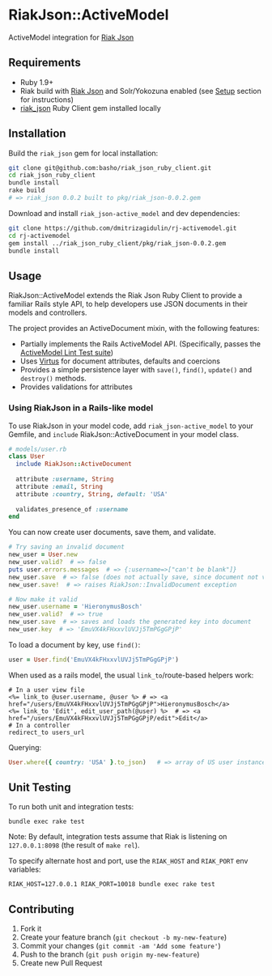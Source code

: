 # RiakJson::ActiveModel

ActiveModel integration for [Riak Json](https://github.com/basho-labs/riak_json)

## Requirements
 - Ruby 1.9+
 - Riak build with [Riak Json](https://github.com/basho-labs/riak_json) and Solr/Yokozuna enabled 
   (see [Setup](https://github.com/basho-labs/riak_json#setup) section for instructions)
 - [riak_json](https://github.com/basho-labs/riak_json_ruby_client) Ruby Client gem installed locally
 
## Installation
Build the ```riak_json``` gem for local installation:
```bash
git clone git@github.com:basho/riak_json_ruby_client.git
cd riak_json_ruby_client
bundle install
rake build
# => riak_json 0.0.2 built to pkg/riak_json-0.0.2.gem
```
Download and install ```riak_json-active_model``` and dev dependencies:
```bash
git clone https://github.com/dmitrizagidulin/rj-activemodel.git
cd rj-activemodel
gem install ../riak_json_ruby_client/pkg/riak_json-0.0.2.gem
bundle install
```
## Usage
RiakJson::ActiveModel extends the Riak Json Ruby Client to provide a familiar Rails style API, 
to help developers use JSON documents in their models and controllers.

The project provides an ActiveDocument mixin, with the following features:
 - Partially implements the Rails ActiveModel API.
   (Specifically, passes the [ActiveModel Lint Test suite](http://api.rubyonrails.org/classes/ActiveModel/Lint/Tests.html))
 - Uses [Virtus](https://github.com/solnic/virtus) for document attributes, defaults and coercions
 - Provides a simple persistence layer with ```save()```, ```find()```, ```update()``` and ```destroy()``` methods.
 - Provides validations for attributes
 
### Using RiakJson in a Rails-like model
To use RiakJson in your model code, add ```riak_json-active_model``` to your Gemfile,
and ```include``` RiakJson::ActiveDocument in your model class.
```ruby
# models/user.rb
class User
  include RiakJson::ActiveDocument
  
  attribute :username, String
  attribute :email, String
  attribute :country, String, default: 'USA'
  
  validates_presence_of :username
end
```
You can now create user documents, save them, and validate.
```ruby
# Try saving an invalid document
new_user = User.new
new_user.valid?  # => false
puts user.errors.messages  # => {:username=>["can't be blank"]}
new_user.save  # => false (does not actually save, since document not valid)
new_user.save!  # => raises RiakJson::InvalidDocument exception

# Now make it valid
new_user.username = 'HieronymusBosch'
new_user.valid?  # => true
new_user.save  # => saves and loads the generated key into document
new_user.key  # => 'EmuVX4kFHxxvlUVJj5TmPGgGPjP'
```
To load a document by key, use ```find()```:
```ruby
user = User.find('EmuVX4kFHxxvlUVJj5TmPGgGPjP')
```
When used as a rails model, the usual ```link_to```/route-based helpers work:
```erb
# In a user view file
<%= link_to @user.username, @user %> # => <a href="/users/EmuVX4kFHxxvlUVJj5TmPGgGPjP">HieronymusBosch</a>
<%= link_to 'Edit', edit_user_path(@user) %>  # => <a href="/users/EmuVX4kFHxxvlUVJj5TmPGgGPjP/edit">Edit</a>
# In a controller
redirect_to users_url
```
Querying:
```ruby
User.where({ country: 'USA' }.to_json)   # => array of US user instances
```
## Unit Testing
To run both unit and integration tests:
```
bundle exec rake test
```
Note: By default, integration tests assume that Riak is listening on ```127.0.0.1:8098```
(the result of ```make rel```).

To specify alternate host and port, use the ```RIAK_HOST``` and ```RIAK_PORT``` env variables:
```
RIAK_HOST=127.0.0.1 RIAK_PORT=10018 bundle exec rake test
```
## Contributing

1. Fork it
2. Create your feature branch (`git checkout -b my-new-feature`)
3. Commit your changes (`git commit -am 'Add some feature'`)
4. Push to the branch (`git push origin my-new-feature`)
5. Create new Pull Request
